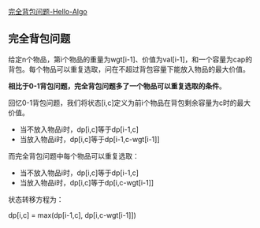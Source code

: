 [完全背包问题-Hello-Algo](https://www.hello-algo.com/chapter_dynamic_programming/unbounded_knapsack_problem/)

## 完全背包问题

给定n个物品，第i个物品的重量为wgt[i-1]、价值为val[i-1]，和一个容量为cap的背包。每个物品可以重复选取，问在不超过背包容量下能放入物品的最大价值。

**相比于0-1背包问题，完全背包问题多了一个物品可以重复选取的条件**。

回忆0-1背包问题，我们将状态[i,c]定义为前i个物品在背包剩余容量为c时的最大价值。

- 当不放入物品i时，dp[i,c]等于dp[i-1,c]
- 当放入物品i时，dp[i,c]等于dp[i-1,c-wgt[i-1]]

而完全背包问题中每个物品可以重复选取：

- 当不放入物品i时，dp[i,c]等于dp[i-1,c]
- 当放入物品i时，dp[i,c]等于dp[i,c-wgt[i-1]]

状态转移方程为：

dp[i,c] = max(dp[i-1,c], dp[i,c-wgt[i-1]])

